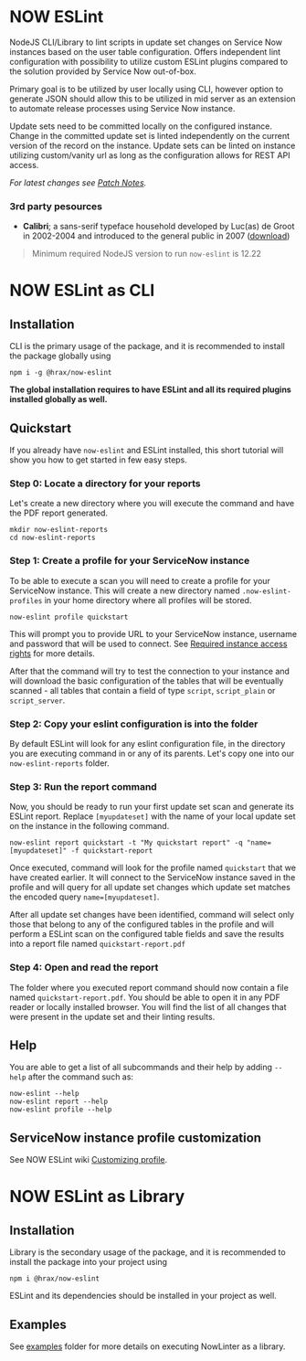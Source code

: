# NOW ESLint

NodeJS CLI/Library to lint scripts in update set changes on Service Now instances based on the user table configuration. Offers independent lint configuration with possibility to utilize custom ESLint plugins compared to the solution provided by Service Now out-of-box.

Primary goal is to be utilized by user locally using CLI, however option to generate JSON should allow this to be utilized in mid server as an extension to automate release processes using Service Now instance.

Update sets need to be committed locally on the configured instance. Change in the committed update set is linted independently on the current version of the record on the instance. Update sets can be linted on instance utilizing custom/vanity url as long as the configuration allows for REST API access.

*For latest changes see [Patch Notes](https://github.com/hrax/now-eslint/wiki/Patch-Notes).*

### 3rd party pesources
- **Calibri**; a sans-serif typeface household developed by Luc(as) de Groot in 2002-2004 and introduced to the general public in 2007 \([download](https://www.downloadfonts.io/calibri-font-family-free/)\)

> Minimum required NodeJS version to run `now-eslint` is 12.22

# NOW ESLint as CLI

## Installation

CLI is the primary usage of the package, and it is recommended to install the package globally using

```
npm i -g @hrax/now-eslint
```

**The global installation requires to have ESLint and all its required plugins installed globally as well.**

## Quickstart

If you already have `now-eslint` and ESLint installed, this short tutorial will show you how to get started in few easy steps.

### Step 0: Locate a directory for your reports

Let's create a new directory where you will execute the command and have the PDF report generated.

```
mkdir now-eslint-reports
cd now-eslint-reports
```

### Step 1: Create a profile for your ServiceNow instance

To be able to execute a scan you will need to create a profile for your ServiceNow instance. This will create a new directory named `.now-eslint-profiles` in your home directory where all profiles will be stored.

```
now-eslint profile quickstart
```

This will prompt you to provide URL to your ServiceNow instance, username and password that will be used to connect. See [Required instance access rights](#required-instance-access-rights) for more details.

After that the command will try to test the connection to your instance and will download the basic configuration of the tables that will be eventually scanned - all tables that contain a field of type `script`, `script_plain` or `script_server`.

### Step 2: Copy your eslint configuration is into the folder

By default ESLint will look for any eslint configuration file, in the directory you are executing command in or any of its parents. Let's copy one into our `now-eslint-reports` folder.

### Step 3: Run the report command

Now, you should be ready to run your first update set scan and generate its ESLint report. Replace `[myupdateset]` with the name of your local update set on the instance in the following command.

```
now-eslint report quickstart -t "My quickstart report" -q "name=[myupdateset]" -f quickstart-report
```

Once executed, command will look for the profile named `quickstart` that we have created earlier. It will connect to the ServiceNow instance saved in the profile and will query for all update set changes which update set matches the encoded query `name=[myupdateset]`.

After all update set changes have been identified, command will select only those that belong to any of the configured tables in the profile and will perform a ESLint scan on the configured table fields and save the results into a report file named `quickstart-report.pdf`

### Step 4: Open and read the report

The folder where you executed report command should now contain a file named `quickstart-report.pdf`. You should be able to open it in any PDF reader or locally installed browser. You will find the list of all changes that were present in the update set and their linting results.

## Help

You are able to get a list of all subcommands and their help by adding `--help`
after the command such as:

```
now-eslint --help
now-eslint report --help
now-eslint profile --help
```

## ServiceNow instance profile customization

See NOW ESLint wiki [Customizing profile](https://github.com/hrax/now-eslint/wiki/Customizing-Profile).

# NOW ESLint as Library

## Installation

Library is the secondary usage of the package, and it is recommended to install the package into your project using

```
npm i @hrax/now-eslint
```

ESLint and its dependencies should be installed in your project as well.

## Examples

See [examples](https://github.com/hrax/now-eslint/blob/master/examples/) folder for more details on executing NowLinter as a library.